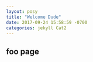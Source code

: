```yaml
---
layout: posy
title: "Welcome Dude"
date: 2017-09-24 15:58:59 -0700
categories: jekyll Cat2
---
```

## foo page
